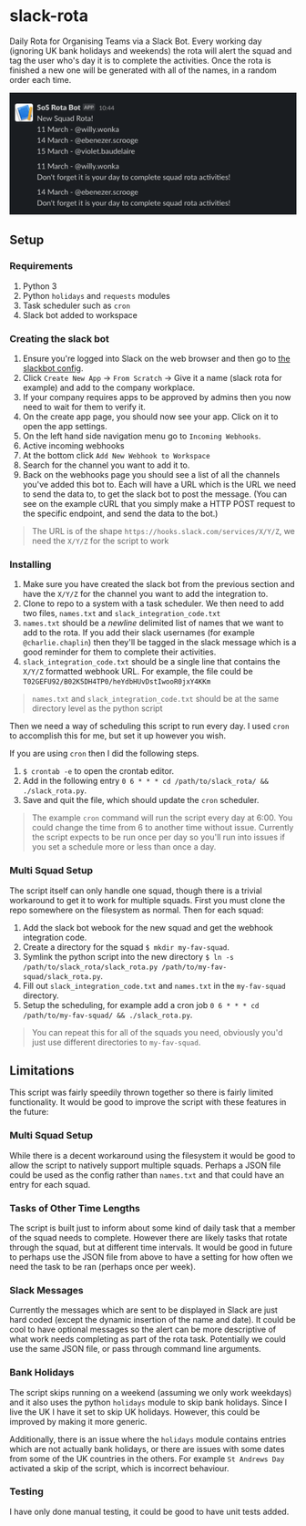 # slack-rota
Daily Rota for Organising Teams via a Slack Bot. Every working day (ignoring UK bank holidays and weekends)
the rota will alert the squad and tag the user who's day it is to complete the activities. Once the rota is
finished a new one will be generated with all of the names, in a random order each time.

![Example output in slack channel.](./docs/example.png)

## Setup

### Requirements

1. Python 3
2. Python `holidays` and `requests` modules
3. Task scheduler such as `cron`
4. Slack bot added to workspace

### Creating the slack bot

1. Ensure you're logged into Slack on the web browser and then go to [the slackbot config](https://api.slack.com/apps?new_app=1).
2. Click `Create New App` -> `From Scratch` -> Give it a name (slack rota for example) and add to the company workplace.
3. If your company requires apps to be approved by admins then you now need to wait for them to verify it.
4. On the create app page, you should now see your app. Click on it to open the app settings.
5. On the left hand side navigation menu go to `Incoming Webhooks`.
6. Active incoming webhooks
7. At the bottom click `Add New Webhook to Workspace`
8. Search for the channel you want to add it to.
9. Back on the webhooks page you should see a list of all the channels you've added this bot to. Each will have a URL which is the URL we need to send the data to, to get the slack bot to post the message. (You can see on the example cURL that you simply make a HTTP POST request to the specific endpoint, and send the data to the bot.)

> The URL is of the shape `https://hooks.slack.com/services/X/Y/Z`, we need the `X/Y/Z` for the script to work

### Installing

1. Make sure you have created the slack bot from the previous section and have the `X/Y/Z` for the channel you want to add the integration to.
2. Clone to repo to a system with a task scheduler. We then need to add two files, `names.txt` and `slack_integration_code.txt`
3. `names.txt` should be a *newline* delimited list of names that we want to add to the rota. If you add their slack usernames (for example `@charlie.chaplin`) then they'll be tagged in the slack message which is a good reminder for them to complete their activities.
4. `slack_integration_code.txt` should be a single line that contains the `X/Y/Z` formatted webhook URL. For example, the file could be `T02GEFU92/B02K5DH4TP0/heYdbHUvDstIwooR0jxY4KKm`

> `names.txt` and `slack_integration_code.txt` should be at the same directory level as the python script

Then we need a way of scheduling this script to run every day. I used `cron` to accomplish this for me, but set it up however you wish.

If you are using `cron` then I did the following steps.
1. `$ crontab -e` to open the crontab editor.
2. Add in the following entry `0 6 * * * cd /path/to/slack_rota/ && ./slack_rota.py`.
3. Save and quit the file, which should update the `cron` scheduler.

> The example `cron` command will run the script every day at 6:00. You could change the time from 6 to another time without issue. Currently the script expects to be run once per day so you'll run into issues if you set a schedule more or less than once a day.

### Multi Squad Setup

The script itself can only handle one squad, though there is a trivial workaround to get it to work for multiple squads. First you must clone the repo somewhere on the filesystem as normal. Then for each squad:

1. Add the slack bot webook for the new squad and get the webhook integration code.
2. Create a directory for the squad `$ mkdir my-fav-squad`.
3. Symlink the python script into the new directory `$ ln -s /path/to/slack_rota/slack_rota.py /path/to/my-fav-squad/slack_rota.py`.
4. Fill out `slack_integration_code.txt` and `names.txt` in the `my-fav-squad` directory.
5. Setup the scheduling, for example add a cron job `0 6 * * * cd /path/to/my-fav-squad/ && ./slack_rota.py`.

> You can repeat this for all of the squads you need, obviously you'd just use different directories to `my-fav-squad`.

## Limitations

This script was fairly speedily thrown together so there is fairly limited functionality. It would be good to improve the script with these features in the future:

### Multi Squad Setup

While there is a decent workaround using the filesystem it would be good to allow the script to natively support multiple squads. Perhaps a JSON file could be used as the config rather than `names.txt` and that could have an entry for each squad.

### Tasks of Other Time Lengths

The script is built just to inform about some kind of daily task that a member of the squad needs to complete. However there are likely tasks that rotate through the squad, but at different time intervals. It would be good in future to perhaps use the JSON file from above to have a setting for how often we need the task to be ran (perhaps once per week).

### Slack Messages

Currently the messages which are sent to be displayed in Slack are just hard coded (except the dynamic insertion of the name and date). It could be cool to have optional messages so the alert can be more descriptive of what work needs completing as part of the rota task. Potentially we could use the same JSON file, or pass through command line arguments.

### Bank Holidays

The script skips running on a weekend (assuming we only work weekdays) and it also uses the python `holidays` module to skip bank holidays. Since I live the UK I have it set to skip UK holidays. However, this could be improved by making it more generic.

Additionally, there is an issue where the `holidays` module contains entries which are not actually bank holidays, or there are issues with some dates from some of the UK countries in the others. For example `St Andrews Day` activated a skip of the script, which is incorrect behaviour.

### Testing

I have only done manual testing, it could be good to have unit tests added.
